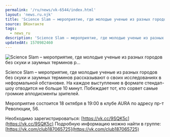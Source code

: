 ```yaml
---
permalink: '/ru/news/vk-6544/index.html'
layout: 'news.ru.njk'
title: 'Science Slam – мероприятие, где молодые ученые из разных городов без скуки и заумных терминов р…'
source: ВКонтакте
tags:
  - news_ru
description: 'Science Slam – мероприятие, где молодые ученые из разных городов без скуки и заумных терминов р…'
updatedAt: 1570982460
---
```

![Science Slam – мероприятие, где молодые ученые из разных городов без скуки и заумных терминов р…](https://sun9-40.userapi.com/impf/c851036/v851036819/1ed99a/hVyoXVLoQWU.jpg?size=1157x783&quality=96&proxy=1&sign=abf908336c1d0a13c0790e63b8dc6303&c_uniq_tag=sdH5YJJbfVoaukO2yAOsn1l4fDLgZosJazHxF_5GLP4&type=album)

Science Slam – мероприятие, где молодые ученые из разных городов без скуки и заумных терминов рассказывают о своих исследованиях в неформальной обстановке. На каждое выступление в формате стендап-шоу отводится не больше 10 минут. Побеждает тот, кто сорвет самые громкие аплодисменты зрителей.

Мероприятие состоится 18 октября в 19:00 в клубе AURA по адресу пр-т Революции, 56.

Необходимо зарегистрироваться: [https://vk.cc/9SQK5c](https://vk.cc/9SQK5c)
Подробную информацию можно найти в группе: [https://vk.com/club187065725](https://vk.com/club187065725)
